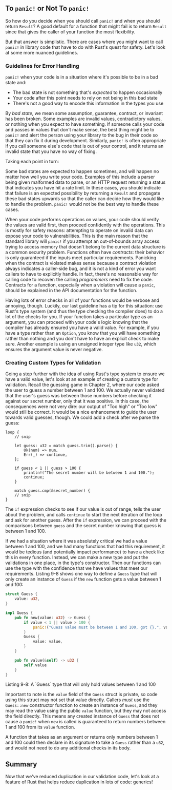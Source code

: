 ## To `panic!` or Not To `panic!`

So how do you decide when you should call `panic!` and when you should return
`Result`? A good default for a function that might fail is to return `Result`
since that gives the caller of your function the most flexibility.

But that answer is simplistic. There are cases where you might want to call
`panic!` in library code that have to do with Rust's quest for safety. Let's
look at some more nuanced guidelines.

### Guidelines for Error Handling

`panic!` when your code is in a situation where it's possible to be in a bad
state and:

* The bad state is not something that's *expected* to happen occasionally
* Your code after this point needs to rely on not being in this bad state
* There's not a good way to encode this information in the types you use

By *bad state*, we mean some assumption, guarantee, contract, or invariant has
been broken. Some examples are invalid values, contradictory values, or
nothing when you expect to have something. If someone calls your code and
passes in values that don't make sense, the best thing might be to `panic!` and
alert the person using your library to the bug in their code so that they can
fix it during development. Similarly, `panic!` is often appropriate if you call
someone else's code that is out of your control, and it returns an invalid
state that you have no way of fixing.

Taking each point in turn:

Some bad states are expected to happen sometimes, and will happen no matter how
well you write your code. Examples of this include a parser being given
malformed data to parse, or an HTTP request returning a status that indicates
you have hit a rate limit. In these cases, you should indicate that failure is
an expected possibility by returning a `Result` and propagate these bad states
upwards so that the caller can decide how they would like to handle the
problem. `panic!` would not be the best way to handle these cases.

When your code performs operations on values, your code should verify the
values are valid first, then proceed confidently with the operations. This is
mostly for safety reasons: attempting to operate on invalid data can expose
your code to vulnerabilities. This is the main reason that the standard library
will `panic!` if you attempt an out-of-bounds array access: trying to access
memory that doesn't belong to the current data structure is a common security
problem. Functions often have *contracts*: their behavior is only guaranteed if
the inputs meet particular requirements. Panicking when the contract is
violated makes sense because a contract violation always indicates a
caller-side bug, and it is not a kind of error you want callers to have to
explicitly handle. In fact, there's no reasonable way for calling code to
recover: the calling *programmers* need to fix the code. Contracts for a
function, especially when a violation will cause a `panic`, should be explained
in the API documentation for the function.

Having lots of error checks in all of your functions would be verbose and
annoying, though. Luckily, our last guideline has a tip for this situation: use
Rust's type system (and thus the type checking the compiler does) to do a lot
of the checks for you. If your function takes a particular type as an argument,
you can proceed with your code's logic knowing that the compiler has already
ensured you have a valid value. For example, if you have a type rather than an
`Option`, you know that you will have something rather than nothing and you
don't have to have an explicit check to make sure. Another example is using an
unsigned integer type like `u32`, which ensures the argument value is never
negative.

### Creating Custom Types for Validation

Going a step further with the idea of using Rust's type system to ensure we
have a valid value, let's look at an example of creating a custom type for
validation. Recall the guessing game in Chapter 2, where our code asked the user
to guess a number between 1 and 100. We actually never validated that the
user's guess was between those numbers before checking it against our secret
number, only that it was positive. In this case, the consequences were not very
dire: our output of "Too high" or "Too low" would still be correct. It would be
a nice enhancement to guide the user towards valid guesses, though. We could
add a check after we parse the guess:

```rust,ignore
loop {
    // snip

    let guess: u32 = match guess.trim().parse() {
        Ok(num) => num,
        Err(_) => continue,
    };

    if guess < 1 || guess > 100 {
        println!("The secret number will be between 1 and 100.");
        continue;
    }

    match guess.cmp(&secret_number) {
    // snip
}
```

<!-- I'll add wingding numbers in the libreoffice file /Carol -->

The `if` expression checks to see if our value is out of range, tells the user
about the problem, and calls `continue` to start the next iteration of the loop
and ask for another guess. After the `if` expression, we can proceed with the
comparisons between `guess` and the secret number knowing that guess is between
1 and 100.

If we had a situation where it was absolutely critical we had a value between 1
and 100, and we had many functions that had this requirement, it would be
tedious (and potentially impact performance) to have a check like this in every
function. Instead, we can make a new type and put the validations in one place,
in the type's constructor. Then our functions can use the type with the
confidence that we have values that meet our requirements. Listing 9-8 shows
one way to define a `Guess` type that will only create an instance of `Guess`
if the `new` function gets a value between 1 and 100:

```rust
struct Guess {
    value: u32,
}

impl Guess {
    pub fn new(value: u32) -> Guess {
        if value < 1 || value > 100 {
            panic!("Guess value must be between 1 and 100, got {}.", value);
        }
        Guess {
            value: value,
        }
    }

    pub fn value(&self) -> u32 {
        self.value
    }
}
```

<caption>
Listing 9-8: A `Guess` type that will only hold values between 1 and 100
</caption>

Important to note is the `value` field of the `Guess` struct is private, so
code using this struct may not set that value directly. Callers *must* use the
`Guess::new` constructor function to create an instance of `Guess`, and they
may read the value using the public `value` function, but they may not access
the field directly. This means any created instance of `Guess` that does not
cause a `panic!` when `new` is called is guaranteed to return numbers between 1
and 100 from its `value` function.

A function that takes as an argument or returns only numbers between 1 and 100
could then declare in its signature to take a `Guess` rather than a `u32`, and
would not need to do any additional checks in its body.

## Summary

Now that we've reduced duplication in our validation code, let's look at a
feature of Rust that helps reduce duplication in lots of code: generics!
